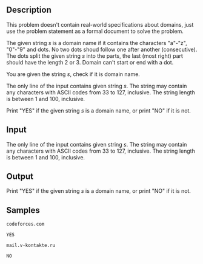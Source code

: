 ## Description

<div><p>This problem doesn't contain real-world specifications about domains, just use the problem statement as a formal document to solve the problem.</p><p>The given string <span class="tex-span"><i>s</i></span> is a domain name if it contains the characters "<span class="tex-font-style-tt">a</span>"-"<span class="tex-font-style-tt">z</span>", "<span class="tex-font-style-tt">0</span>"-"<span class="tex-font-style-tt">9</span>" and dots. No two dots shoud follow one after another (consecutive). The dots split the given string <span class="tex-span"><i>s</i></span> into the parts, the last (most right) part should have the length 2 or 3. Domain can't start or end with a dot.</p><p>You are given the string <span class="tex-span"><i>s</i></span>, check if it is domain name.</p></div><div class="input-specification"><p>The only line of the input contains given string <span class="tex-span"><i>s</i></span>. The string may contain any characters with ASCII codes from 33 to 127, inclusive. The string length is between 1 and 100, inclusive.</p></div><div class="output-specification"><p>Print "<span class="tex-font-style-tt">YES</span>" if the given string <span class="tex-span"><i>s</i></span> is a domain name, or print "<span class="tex-font-style-tt">NO</span>" if it is not.</p></div>


## Input

<p>The only line of the input contains given string <span class="tex-span"><i>s</i></span>. The string may contain any characters with ASCII codes from 33 to 127, inclusive. The string length is between 1 and 100, inclusive.</p>


## Output

<p>Print "<span class="tex-font-style-tt">YES</span>" if the given string <span class="tex-span"><i>s</i></span> is a domain name, or print "<span class="tex-font-style-tt">NO</span>" if it is not.</p>


## Samples

```input1
codeforces.com

```

```output1
YES

```






```input2
mail.v-kontakte.ru

```

```output2
NO

```



